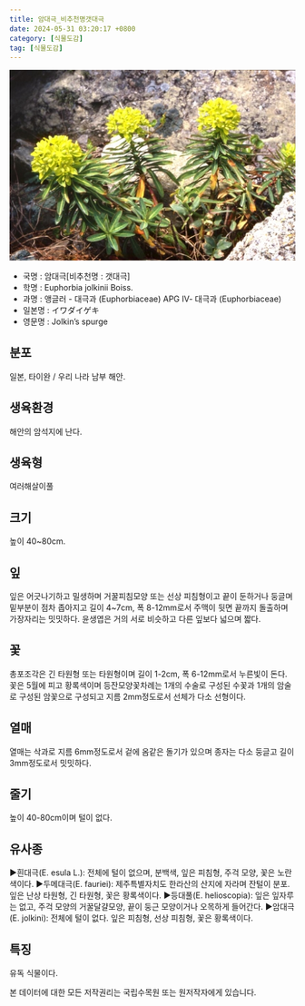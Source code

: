 ```yaml
---
title: 암대극_비추천명갯대극
date: 2024-05-31 03:20:17 +0800
category: [식물도감]
tag: [식물도감]
---
```




![암대극[비추천명 : 갯대극]](/assets/img/fileUpload/plants/basic/Euphorbiaceae/Euphorbia/2001/1_th2.JPG)
- 국명 : 암대극[비추천명 : 갯대극]
- 학명 : Euphorbia jolkinii Boiss.
- 과명 : 앵글러 - 대극과 (Euphorbiaceae) APG Ⅳ- 대극과 (Euphorbiaceae)
- 일본명 : イワダイゲキ
- 영문명 : Jolkin’s spurge


## 분포
일본, 타이완 / 우리 나라 남부 해안.
## 생육환경
해안의 암석지에 난다.
## 생육형
여러해살이풀 
## 크기
높이 40~80cm.
## 잎
잎은 어긋나기하고 밀생하며 거꿀피침모양 또는 선상 피침형이고 끝이 둔하거나 둥글며 밑부분이 점차 좁아지고 길이 4~7cm, 폭 8-12mm로서 주맥이 뒷면 끝까지 돌출하며 가장자리는 밋밋하다. 윤생엽은 거의 서로 비슷하고 다른 잎보다 넓으며 짧다.
## 꽃
총포조각은 긴 타원형 또는 타원형이며 길이 1-2cm, 폭 6-12mm로서 누른빛이 돈다. 꽃은 5월에 피고 황록색이며 등잔모양꽃차례는 1개의 수술로 구성된 수꽃과 1개의 암술로 구성된 암꽃으로 구성되고 지름 2mm정도로서 선체가 다소 선형이다.
## 열매
열매는 삭과로 지름 6mm정도로서 겉에 옴같은 돌기가 있으며 종자는 다소 둥글고 길이 3mm정도로서 밋밋하다.
## 줄기
높이 40-80cm이며 털이 없다.
## 유사종
▶흰대극(E. esula L.): 전체에 털이 없으며, 분백색, 잎은 피침형, 주걱 모양, 꽃은 노란색이다.
▶두메대극(E. fauriei): 제주특별자치도 한라산의 산지에 자라며 잔털이 분포. 잎은 난상 타원형, 긴 타원형, 꽃은 황록색이다.
▶등대풀(E. helioscopia): 잎은 잎자루는 없고, 주걱 모양의 거꿀달걀모양, 끝이 둥근 모양이거나 오목하게 들어간다.
▶암대극(E. jolkini): 전체에 털이 없다. 잎은 피침형, 선상 피침형, 꽃은 황록색이다.
## 특징
유독 식물이다.






본 데이터에 대한 모든 저작권리는 국립수목원 또는 원저작자에게 있습니다.
